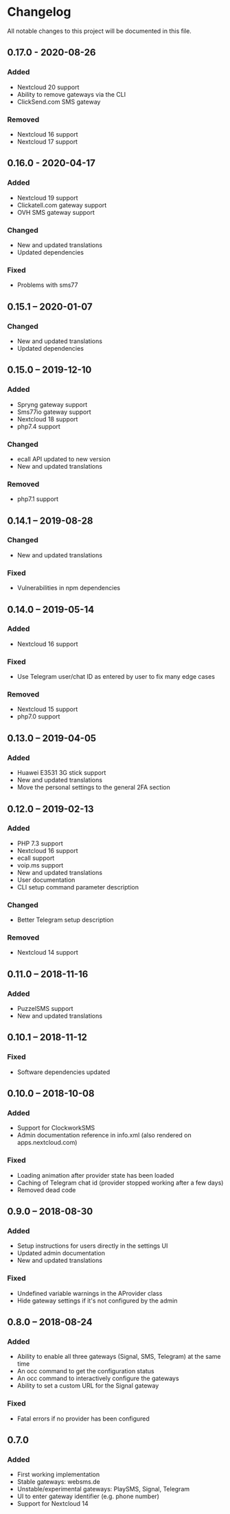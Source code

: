 # Changelog
All notable changes to this project will be documented in this file.

## 0.17.0 - 2020-08-26
### Added
- Nextcloud 20 support
- Ability to remove gateways via the CLI
- ClickSend.com SMS gateway
### Removed
- Nextcloud 16 support
- Nextcloud 17 support

## 0.16.0 - 2020-04-17
### Added
- Nextcloud 19 support
- Clickatell.com gateway support
- OVH SMS gateway support
### Changed
- New and updated translations
- Updated dependencies
### Fixed
- Problems with sms77

## 0.15.1 – 2020-01-07
### Changed
- New and updated translations
- Updated dependencies

## 0.15.0 – 2019-12-10
### Added
- Spryng gateway support
- Sms77io gateway support
- Nextcloud 18 support
- php7.4 support
### Changed
- ecall API updated to new version
- New and updated translations
### Removed
- php7.1 support

## 0.14.1 – 2019-08-28
### Changed
- New and updated translations
### Fixed
- Vulnerabilities in npm dependencies

## 0.14.0 – 2019-05-14
### Added
- Nextcloud 16 support
### Fixed
- Use Telegram user/chat ID as entered by user to fix many edge cases
### Removed
- Nextcloud 15 support
- php7.0 support

## 0.13.0 – 2019-04-05
### Added
- Huawei E3531 3G stick support
- New and updated translations
- Move the personal settings to the general 2FA section

## 0.12.0 – 2019-02-13
### Added
- PHP 7.3 support
- Nextcloud 16 support
- ecall support
- voip.ms support
- New and updated translations
- User documentation
- CLI setup command parameter description
### Changed
- Better Telegram setup description
### Removed
- Nextcloud 14 support

## 0.11.0 – 2018-11-16
### Added
- PuzzelSMS support
- New and updated translations

## 0.10.1 – 2018-11-12
### Fixed
- Software dependencies updated

## 0.10.0 – 2018-10-08
### Added
- Support for ClockworkSMS
- Admin documentation reference in info.xml (also rendered on apps.nextcloud.com)
### Fixed
- Loading animation after provider state has been loaded
- Caching of Telegram chat id (provider stopped working after a few days)
- Removed dead code

## 0.9.0 – 2018-08-30
### Added
- Setup instructions for users directly in the settings UI
- Updated admin documentation
- New and updated translations
### Fixed
- Undefined variable warnings in the AProvider class
- Hide gateway settings if it's not configured by the admin

## 0.8.0 – 2018-08-24
### Added
- Ability to enable all three gateways (Signal, SMS, Telegram) at the same time
- An occ command to get the configuration status
- An occ command to interactively configure the gateways
- Ability to set a custom URL for the Signal gateway
### Fixed
- Fatal errors if no provider has been configured

## 0.7.0
### Added
- First working implementation
- Stable gateways: websms.de
- Unstable/experimental gateways: PlaySMS, Signal, Telegram
- UI to enter gateway identifier (e.g. phone number)
- Support for Nextcloud 14
